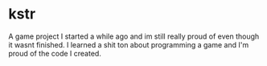 # kstr

A game project I started a while ago and im still really proud of even though it wasnt finished. I learned a shit ton about programming a game and I'm proud of the code I created.

